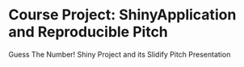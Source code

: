# Course Project: ShinyApplication and Reproducible Pitch
Guess The Number! Shiny Project and its Slidify Pitch Presentation
